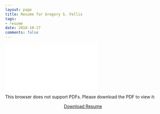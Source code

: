 ```yaml
---
layout: page
title: Resume for Gregory S. Fellis
tags: 
- resume
date: 2018-10-17
comments: false
---
```


<object data="{{ site.url }}/assets/docs/Gregory Fellis Resume.pdf" type="application/pdf" width="100%" height="400px">
    <embed src="{{ site.url }}/assets/docs/Gregory Fellis Resume.pdf">
        <p>This browser does not support PDFs. Please download the PDF to view it:</p>
    </embed>
</object>

<center><a href="{{ site.url }}/assets/docs/Gregory Fellis Resume.pdf" class="btn btn-success">Download Resume</a></center>
